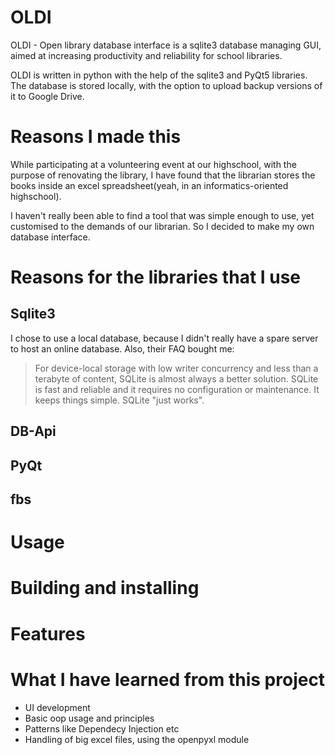 # OLDI

OLDI - Open library database interface is a sqlite3 database managing GUI, aimed at increasing productivity and reliability for school libraries.

OLDI is written in python with the help of the sqlite3 and PyQt5 libraries. The database is stored locally, with the option to upload backup versions of it to Google Drive.

# Reasons I made this

While participating at a volunteering event at our highschool, with the purpose of renovating the library, I have found that the librarian stores the books inside an excel spreadsheet(yeah, in an informatics-oriented highschool). 

I haven't really been able to find a tool that was simple enough to use, yet customised to the demands of our librarian. So I decided to make my own database interface.

# Reasons for the libraries that I use

## Sqlite3
I chose to use a local database, because I didn't really have a spare server to host an online database. Also, their FAQ bought me:
> For device-local storage with low writer concurrency and less than a terabyte of content, SQLite is almost always a better solution. SQLite is fast and reliable and it requires no configuration or maintenance. It keeps things simple. SQLite "just works". 

## DB-Api

## PyQt

## fbs

# Usage

# Building and installing

# Features

# What I have learned from this project
* UI development
* Basic oop usage and principles
* Patterns like Dependecy Injection etc
* Handling of big excel files, using the openpyxl module